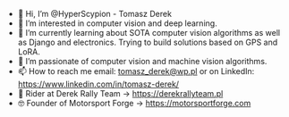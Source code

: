 - 👋 Hi, I’m @HyperScypion - Tomasz Derek
- 👀 I’m interested in computer vision and deep learning.
- 🌱 I’m currently learning about SOTA computer vision algorithms as well as Django and electronics. Trying to build solutions based on GPS and LoRA.
- 💞️ I’m passionate of computer vision and machine vision algorithms. 
- 📫 How to reach me email: tomasz_derek@wp.pl or on LinkedIn: https://www.linkedin.com/in/tomasz-derek/
- 🚗 Rider at Derek Rally Team -> https://derekrallyteam.pl
- 🤓 Founder of Motorsport Forge -> https://motorsportforge.com

<!---
HyperScypion/HyperScypion is a ✨ special ✨ repository because its `README.md` (this file) appears on your GitHub profile.
You can click the Preview link to take a look at your changes.
--->
